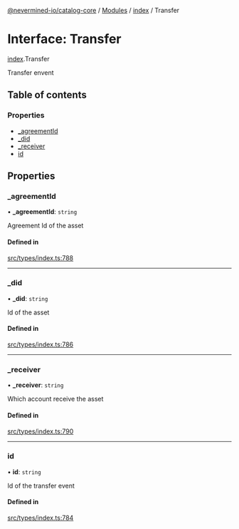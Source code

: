 [@nevermined-io/catalog-core](../README.md) / [Modules](../modules.md) / [index](../modules/index.md) / Transfer

# Interface: Transfer

[index](../modules/index.md).Transfer

Transfer envent

## Table of contents

### Properties

- [\_agreementId](index.Transfer.md#_agreementid)
- [\_did](index.Transfer.md#_did)
- [\_receiver](index.Transfer.md#_receiver)
- [id](index.Transfer.md#id)

## Properties

### \_agreementId

• **\_agreementId**: `string`

Agreement Id of the asset

#### Defined in

[src/types/index.ts:788](https://github.com/nevermined-io/components-catalog/blob/bd89666/lib/src/types/index.ts#L788)

___

### \_did

• **\_did**: `string`

Id of the asset

#### Defined in

[src/types/index.ts:786](https://github.com/nevermined-io/components-catalog/blob/bd89666/lib/src/types/index.ts#L786)

___

### \_receiver

• **\_receiver**: `string`

Which account receive the asset

#### Defined in

[src/types/index.ts:790](https://github.com/nevermined-io/components-catalog/blob/bd89666/lib/src/types/index.ts#L790)

___

### id

• **id**: `string`

Id of the transfer event

#### Defined in

[src/types/index.ts:784](https://github.com/nevermined-io/components-catalog/blob/bd89666/lib/src/types/index.ts#L784)
